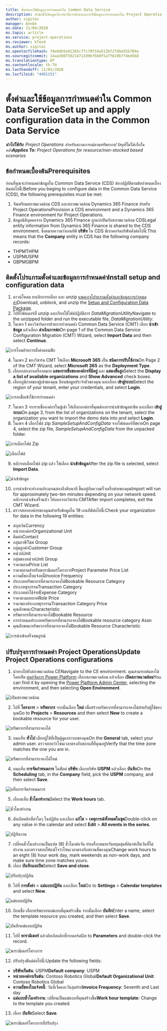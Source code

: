 ```yaml
---
title: ตั้งค่าและใช้ข้อมูลการกำหนดค่าใน Common Data Service
description: หัวข้อนี้ให้ข้อมูลเกี่ยวกับวิธีการตั้งค่าและการใช้ข้อมูลการกำหนดค่าใน Project Operations
author: sigitac
manager: Annbe
ms.date: 11/04/2020
ms.topic: article
ms.service: project-operations
ms.reviewer: kfend
ms.author: sigitac
ms.openlocfilehash: 7de8db5e91265c77c79f34a513bf27d9a55b789a
ms.sourcegitcommit: 14aa380759214713d9bf560f5a7f619b7f4bd5b8
ms.translationtype: HT
ms.contentlocale: th-TH
ms.lasthandoff: 11/05/2020
ms.locfileid: "4401151"
---
```

# <a name="set-up-and-apply-configuration-data-in-the-common-data-service"></a><span data-ttu-id="df54a-103">ตั้งค่าและใช้ข้อมูลการกำหนดค่าใน Common Data Service</span><span class="sxs-lookup"><span data-stu-id="df54a-103">Set up and apply configuration data in the Common Data Service</span></span> 

<span data-ttu-id="df54a-104">_**นำไปใช้กับ:** Project Operations สำหรับสถานการณ์ตามทรัพยากร/วัสดุที่ไม่ได้เก็บในคลัง_</span><span class="sxs-lookup"><span data-stu-id="df54a-104">_**Applies To:** Project Operations for resource/non-stocked based scenarios_</span></span>

## <a name="prerequisites"></a><span data-ttu-id="df54a-105">ข้อกำหนดเบื้องต้น</span><span class="sxs-lookup"><span data-stu-id="df54a-105">Prerequisites</span></span>

<span data-ttu-id="df54a-106">ก่อนที่คุณจะกำหนดค่าข้อมูลใน Common Data Service (CDS) ต้องปฏิบัติตามข้อกำหนดเบื้องต้นต่อไปนี้:</span><span class="sxs-lookup"><span data-stu-id="df54a-106">Before you beging to configure data in the Common Data Service (CDS), the following prerequisites must be met:</span></span>

1.  <span data-ttu-id="df54a-107">จัดเตรียมสภาพแวดล้อม CDS และสภาพแวดล้อม Dynamics 365 Finance สำหรับ Project Operations</span><span class="sxs-lookup"><span data-stu-id="df54a-107">Provision a CDS environment and a Dynamics 365 Finance environment for Project Operations.</span></span>
2.  <span data-ttu-id="df54a-108">ข้อมูลนิติบุคคลจาก Dynamics 365 Finance ถูกแบ่งปันกับสภาพแวดล้อม CDS</span><span class="sxs-lookup"><span data-stu-id="df54a-108">Legal entity information from Dynamics 365 Finance is shared to the CDS environment.</span></span> <span data-ttu-id="df54a-109">ซึ่งหมายความว่าเอนทิตี **บริษัท** ใน CDS มีเรกคอร์ดบริษัทดังต่อไปนี้:</span><span class="sxs-lookup"><span data-stu-id="df54a-109">This means that the **Company** entity in CDS has the following company records:</span></span>
  - <span data-ttu-id="df54a-110">THPM</span><span class="sxs-lookup"><span data-stu-id="df54a-110">THPM</span></span>
  - <span data-ttu-id="df54a-111">USPM</span><span class="sxs-lookup"><span data-stu-id="df54a-111">USPM</span></span>
  - <span data-ttu-id="df54a-112">GBPM</span><span class="sxs-lookup"><span data-stu-id="df54a-112">GBPM</span></span>

## <a name="install-setup-and-configuration-data"></a><span data-ttu-id="df54a-113">ติดตั้งโปรแกรมตั้งค่าและข้อมูลการกำหนดค่า</span><span class="sxs-lookup"><span data-stu-id="df54a-113">Install setup and configuration data</span></span>

1. <span data-ttu-id="df54a-114">ดาวน์โหลด ยกเลิกการบล็อก และ unzip [แพคเกจโปรแรกมตั้งค่าและข้อมูลการกำหนดค่า](https://download.microsoft.com/download/1/3/4/1349369c-6209-42b7-b3b4-5be0e67cacd8/ProjOpsSampleSetupData-%20Integrated%20UR1.zip)</span><span class="sxs-lookup"><span data-stu-id="df54a-114">Download, unblock, and unzip the [Setup and Configuration Data Package](https://download.microsoft.com/download/1/3/4/1349369c-6209-42b7-b3b4-5be0e67cacd8/ProjOpsSampleSetupData-%20Integrated%20UR1.zip).</span></span>
2. <span data-ttu-id="df54a-115">ไปที่โฟลเดอร์ที่ unzip และเรียกใช้ไฟล์ปฏิบัติการ *DataMigrationUtility*</span><span class="sxs-lookup"><span data-stu-id="df54a-115">Navigate to the unzipped folder and run the executable file, *DataMigrationUtility*.</span></span>
3. <span data-ttu-id="df54a-116">ในเพจ 1 ของวิซาร์ดการย้ายการกำหนดค่า Common Data Service (CMT) เลือก **นำเข้าข้อมูล** แล้วเลือก **ดำเนินการต่อ**</span><span class="sxs-lookup"><span data-stu-id="df54a-116">On page 1 of the Common Data Service Configuration Migration (CMT) Wizard, select **Import Data** and then select **Continue**.</span></span>

![การโอนย้ายการตั้งค่าคอนฟิก](./media/1ConfigurationMigration.png)

4. <span data-ttu-id="df54a-118">ในเพจ 2 ของวิซาร์ด CMT ให้เลือก **Microsoft 365** เป็น **ชนิดการปรับใช้งาน**</span><span class="sxs-lookup"><span data-stu-id="df54a-118">On Page 2 of the CMT Wizard, select **Microsoft 365** as the **Deployment Type**.</span></span>
5. <span data-ttu-id="df54a-119">เลือกกล่องกาเครื่องหมาย **แสดงรายชื่อขององค์กรที่มีอยู่** และ **แสดงขั้นสูง**</span><span class="sxs-lookup"><span data-stu-id="df54a-119">Select the **Display a list of available organizations** and **Show Advanced** check boxes.</span></span>
6. <span data-ttu-id="df54a-120">เลือกภูมิภาคของผู้เช่าของคุณ ป้อนข้อมูลประจำตัวของคุณ และเลือก **เข้าสู่ระบบ**</span><span class="sxs-lookup"><span data-stu-id="df54a-120">Select the region of your tenant, enter your credentials, and select **Login**.</span></span>

![การลงชื่อเข้าใช้การกำหนดค่า](./media/2ConfigurationSignin.png)

7. <span data-ttu-id="df54a-122">ในเพจ 3 จากรายชื่อองค์กรในผู้เช่า ให้เลือกองค์กรที่คุณต้องการนำเข้าข้อมูลสาธิต และเลือก **เข้าสู่ระบบ**</span><span class="sxs-lookup"><span data-stu-id="df54a-122">On page 3, from the list of organizations on the tenant, select the organization you want to import the demo data into and select **Login**.</span></span>
8. <span data-ttu-id="df54a-123">ในเพจ 4 เลือกไฟล์ zip *SampleSetupAndConfigData* จากโฟลเดอร์ที่ขยาย</span><span class="sxs-lookup"><span data-stu-id="df54a-123">On page 4, select the zip file, *SampleSetupAndConfigData* from the unpacked folder.</span></span>

![การเลือกไฟล์ Zip](./media/3ZipFile.png)

![เลือกไฟล์](./media/4SelectAFile.png)

9. <span data-ttu-id="df54a-126">หลังจากเลือกไฟล์ zip แล้ว ให้เลือก **นำเข้าข้อมูล**</span><span class="sxs-lookup"><span data-stu-id="df54a-126">After the zip file is selected, select **Import Data**.</span></span>

![นำเข้าข้อมูล](./media/5ImportData.png)

10. <span data-ttu-id="df54a-128">การนำเข้าจะทำงานประมาณสองถึงสิบนาที ขึ้นอยู่กับความเร็วเครือข่ายของคุณ</span><span class="sxs-lookup"><span data-stu-id="df54a-128">Import will run for approximately two-ten minutes depending on your network speed.</span></span> <span data-ttu-id="df54a-129">หลังจากนำเข้าเสร็จแล้ว ให้ออกจากวิซาร์ด CMT</span><span class="sxs-lookup"><span data-stu-id="df54a-129">After import completes, exit the CMT Wizard.</span></span> 
11. <span data-ttu-id="df54a-130">ตรวจสอบองค์กรของคุณสำหรับข้อมูลใน 19 เอนทิตีต่อไปนี้:</span><span class="sxs-lookup"><span data-stu-id="df54a-130">Check your organization for data in the following 19 entities:</span></span>

  - <span data-ttu-id="df54a-131">สกุลเงิน</span><span class="sxs-lookup"><span data-stu-id="df54a-131">Currency</span></span>
  - <span data-ttu-id="df54a-132">หน่วยองค์กร</span><span class="sxs-lookup"><span data-stu-id="df54a-132">Organizational Unit</span></span>
  - <span data-ttu-id="df54a-133">ติดต่อ</span><span class="sxs-lookup"><span data-stu-id="df54a-133">Contact</span></span>
  - <span data-ttu-id="df54a-134">กลุ่มภาษี</span><span class="sxs-lookup"><span data-stu-id="df54a-134">Tax Group</span></span>
  - <span data-ttu-id="df54a-135">กลุ่มลูกค้า</span><span class="sxs-lookup"><span data-stu-id="df54a-135">Customer Group</span></span>
  - <span data-ttu-id="df54a-136">หน่วย</span><span class="sxs-lookup"><span data-stu-id="df54a-136">Unit</span></span>
  - <span data-ttu-id="df54a-137">กลุ่มของหน่วย</span><span class="sxs-lookup"><span data-stu-id="df54a-137">Unit Group</span></span>
  - <span data-ttu-id="df54a-138">ราคาตลาด</span><span class="sxs-lookup"><span data-stu-id="df54a-138">Price List</span></span>
  - <span data-ttu-id="df54a-139">ราคาตลาดสำหรับพารามิเตอร์โครงการ</span><span class="sxs-lookup"><span data-stu-id="df54a-139">Project Parameter Price List</span></span>
  - <span data-ttu-id="df54a-140">ความถี่ของใบแจ้งหนี้</span><span class="sxs-lookup"><span data-stu-id="df54a-140">Invoice Frequency</span></span>
  - <span data-ttu-id="df54a-141">ประเภททรัพยากรที่สามารถจองได้</span><span class="sxs-lookup"><span data-stu-id="df54a-141">Bookable Resource Category</span></span>
  - <span data-ttu-id="df54a-142">ประเภทธุรกรรม</span><span class="sxs-lookup"><span data-stu-id="df54a-142">Transaction Category</span></span>
  - <span data-ttu-id="df54a-143">ประเภทค่าใช้จ่าย</span><span class="sxs-lookup"><span data-stu-id="df54a-143">Expense Category</span></span>
  - <span data-ttu-id="df54a-144">ราคาตามบทบาท</span><span class="sxs-lookup"><span data-stu-id="df54a-144">Role Price</span></span>
  - <span data-ttu-id="df54a-145">ราคาของประเภทธุรกรรม</span><span class="sxs-lookup"><span data-stu-id="df54a-145">Transaction Category Price</span></span>
  - <span data-ttu-id="df54a-146">คุณลักษณะ</span><span class="sxs-lookup"><span data-stu-id="df54a-146">Characteristic</span></span>
  - <span data-ttu-id="df54a-147">ทรัพยากรที่สามารถจองได้</span><span class="sxs-lookup"><span data-stu-id="df54a-147">Bookable Resource</span></span>
  - <span data-ttu-id="df54a-148">การกำหนดประเภททรัพยากรที่สามารถจองได้</span><span class="sxs-lookup"><span data-stu-id="df54a-148">Bookable resource category Assn</span></span>
  - <span data-ttu-id="df54a-149">คุณลักษณะทรัพยากรที่สามารถจองได้</span><span class="sxs-lookup"><span data-stu-id="df54a-149">Bookable Resource Characteristic</span></span>

![การนำเข้าเสร็จสมบูรณ์](./media/6CompleteImport.png)

## <a name="update-project-operations-configurations"></a><span data-ttu-id="df54a-151">ปรับปรุงการกำหนดค่า Project Operations</span><span class="sxs-lookup"><span data-stu-id="df54a-151">Update Project Operations configurations</span></span>

1. <span data-ttu-id="df54a-152">นำทางไปยังสภาพแวดล้อม CE</span><span class="sxs-lookup"><span data-stu-id="df54a-152">Navigate to the CE environment.</span></span> <span data-ttu-id="df54a-153">คุณสามารถค้นหาได้โดยเปิด [ศูนย์จัดการ Power Platform](https://admin.powerplatform.microsoft.com/environments) เลือกสภาพแวดล้อม แล้วเลือก **เปิดสภาพแวดล้อม**</span><span class="sxs-lookup"><span data-stu-id="df54a-153">You can find it by opening the [Power Platform Admin Center](https://admin.powerplatform.microsoft.com/environments), selecting the environment, and then selecting **Open Environment**.</span></span> 

![เปิดสภาพแวดล้อม](./media/7OpenEnvironment.png)

2. <span data-ttu-id="df54a-155">ไปที่ **โครงการ** > **ทรัพยากร** จากนั้นเลือก **ใหม่** เพื่อสร้างทรัพยากรที่สามารถจองได้สำหรับผู้ใช้ของคุณ</span><span class="sxs-lookup"><span data-stu-id="df54a-155">Go to **Projects** > **Resources** and then select **New** to create a bookable resource for your user.</span></span>

![ทรัพยากรที่สามารถจองได้](./media/8BookableResources.png)

3. <span data-ttu-id="df54a-157">บนแท็บ **ทั่วไป** เลือกผู้ใช้ที่เป็นผู้ดูแลระบบของคุณ</span><span class="sxs-lookup"><span data-stu-id="df54a-157">On the **General** tab, select your admin user.</span></span> <span data-ttu-id="df54a-158">ตรวจสอบว่าโซนเวลาตรงกับสถานที่ที่คุณอยู่</span><span class="sxs-lookup"><span data-stu-id="df54a-158">Verify that the time zone matches the one you are in.</span></span> 

![ทรัพยากรที่สามารถจองได้ใหม่](./media/9NewBookableResource.png)

4. <span data-ttu-id="df54a-160">บนแท็บ **การจัดกำหนดการ** ในฟิลด์ **บริษัท** เลือกบริษัท **USPM** แล้วเลือก **บันทึก**</span><span class="sxs-lookup"><span data-stu-id="df54a-160">On the **Scheduling** tab, in the **Company** field, pick the **USPM** company, and then select **Save**.</span></span> 

![แท็บการจัดกำหนดการ](./media/10SchedulingTab.png)

5. <span data-ttu-id="df54a-162">เลือกแท็บ **ชั่วโมงทำงาน**</span><span class="sxs-lookup"><span data-stu-id="df54a-162">Select the **Work hours** tab.</span></span>  

![ชั่วโมงทำงาน](./media/11WorkHours.png)

6. <span data-ttu-id="df54a-164">ดับเบิลคลิกที่ค่าใดๆ ในปฏิทิน และเลือก **แก้ไข** > **เหตุการณ์ทั้งหมดในชุด**</span><span class="sxs-lookup"><span data-stu-id="df54a-164">Double-click on any value in the calendar and select **Edit** > **All events in the series**.</span></span> 

![ปฏิทินงาน](./media/12WorkCalendar.png)

7. <span data-ttu-id="df54a-166">เปลี่ยนชั่วโมงทำงานเป็นแปด (8) ชั่วโมงต่อวัน ทำเครื่องหมายวันหยุดสุดสัปดาห์เป็นวันที่ไม่ทำงาน และตรวจสอบให้แน่ใจว่าโซนเวลาตรงกับสถานที่ของคุณ</span><span class="sxs-lookup"><span data-stu-id="df54a-166">Change work hours to an eight (8) hour work day, mark weekends as non-work days, and make sure time zone matches yours.</span></span> 
8. <span data-ttu-id="df54a-167">เลือก **บันทึกและปิด**</span><span class="sxs-lookup"><span data-stu-id="df54a-167">Select **Save and close**.</span></span>

![ปรับปรุงปฏิทิน](./media/13UpdateCalendar.png)

9. <span data-ttu-id="df54a-169">ไปที่ **การตั้งค่า** > **แม่แบบปฏิทิน** และเลือก **ใหม่**</span><span class="sxs-lookup"><span data-stu-id="df54a-169">Go to **Settings** > **Calendar templates** and select **New**.</span></span>
 
 ![แม่แบบปฏิทิน](./media/14CalendarTemplates.png)
 
 10. <span data-ttu-id="df54a-171">ป้อนชื่อ เลือกทรัพยากรแม่แบบที่คุณสร้างขึ้น จากนั้นเลือก **บันทึก**</span><span class="sxs-lookup"><span data-stu-id="df54a-171">Enter a name, select the template resource you created, and then select **Save**.</span></span> 
 
 ![บันทึกแม่แบบปฏิทิน](./media/15SaveCalendarTemplate.png)
 
 11. <span data-ttu-id="df54a-173">ไปที่ **พารามิเตอร์** แล้วดับเบิลคลิกที่เรกคอร์ด</span><span class="sxs-lookup"><span data-stu-id="df54a-173">Go to **Parameters** and double-click the record.</span></span> 
 
 ![พารามิเตอร์โครงการ](./media/16ProjectParameters.png)
 
12. <span data-ttu-id="df54a-175">ปรับปรุงฟิลด์ต่อไปนี้:</span><span class="sxs-lookup"><span data-stu-id="df54a-175">Update the following fields:</span></span>

 - <span data-ttu-id="df54a-176">**บริษัทเริ่มต้น**: USPM</span><span class="sxs-lookup"><span data-stu-id="df54a-176">**Default company**: USPM</span></span>
 - <span data-ttu-id="df54a-177">**หน่วยองค์กรเริ่มต้น**: Contoso Robotics Global</span><span class="sxs-lookup"><span data-stu-id="df54a-177">**Default Organizational Unit**: Contoso Robotics Global</span></span>
 - <span data-ttu-id="df54a-178">**ความถี่ของใบแจ้งหนี้**: วันที่เจ็ดและวันสุดท้าย</span><span class="sxs-lookup"><span data-stu-id="df54a-178">**Invoice Frequency**: Seventh and Last day</span></span>
 - <span data-ttu-id="df54a-179">**แม่แบบชั่วโมงทำงาน**: เปลี่ยนเป็นแม่แบบที่คุณสร้างขึ้น</span><span class="sxs-lookup"><span data-stu-id="df54a-179">**Work hour template**: Change to the template you created.</span></span>

13. <span data-ttu-id="df54a-180">เลือก **บันทึก**</span><span class="sxs-lookup"><span data-stu-id="df54a-180">Select **Save**.</span></span> 

![พารามิเตอร์โครงการที่ปรับปรุง](./media/17UpdatedProjectParameters.png)
